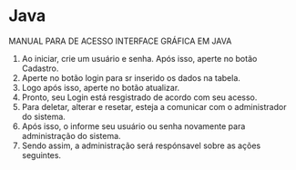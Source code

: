 # Java

MANUAL PARA DE ACESSO INTERFACE GRÁFICA EM JAVA

1. Ao iniciar, crie um usuário e senha. Após isso, aperte no botão Cadastro.
2. Aperte no botão login para sr inserido os dados na tabela.
3. Logo após isso, aperte no botão atualizar.
4. Pronto, seu Login está resgistrado de acordo com seu acesso.
5. Para deletar, alterar e resetar, esteja a comunicar com o administrador do sistema.
6. Após isso, o informe seu usuário ou senha novamente para administração do sistema.
7. Sendo assim, a administração será respónsavel sobre as ações seguintes.
   
